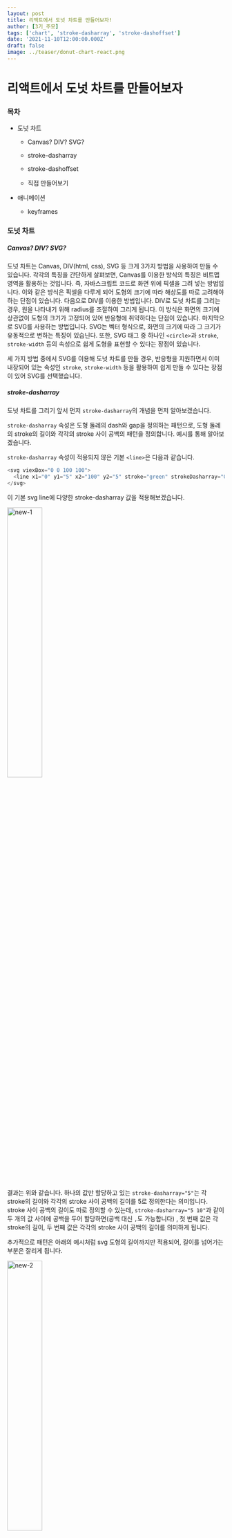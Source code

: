 ```yaml
---
layout: post
title: 리액트에서 도넛 차트를 만들어보자!
author: [3기_주모]
tags: ['chart', 'stroke-dasharray', 'stroke-dashoffset']
date: '2021-11-10T12:00:00.000Z'
draft: false
image: ../teaser/donut-chart-react.png
---
```


# 리액트에서 도넛 차트를 만들어보자

### 목차

- 도넛 차트

  - Canvas? DIV? SVG?

  - stroke-dasharray

  - stroke-dashoffset

  - 직접 만들어보기

- 애니메이션
  - keyframes

### 도넛 차트

##### Canvas? DIV? SVG?

도넛 차트는 Canvas, DIV(html, css), SVG 등 크게 3가지 방법을 사용하여 만들 수 있습니다. 각각의 특징을 간단하게 살펴보면, Canvas를 이용한 방식의 특징은 비트맵 영역을 활용하는 것입니다. 즉, 자바스크립트 코드로 화면 위에 픽셀을 그려 넣는 방법입니다. 이와 같은 방식은 픽셀을 다루게 되어 도형의 크기에 따라 해상도를 따로 고려해야 하는 단점이 있습니다. 다음으로 DIV를 이용한 방법입니다. DIV로 도넛 차트를 그리는 경우, 원을 나타내기 위해 radius를 조절하여 그리게 됩니다. 이 방식은 화면의 크기에 상관없이 도형의 크기가 고정되어 있어 반응형에 취약하다는 단점이 있습니다. 마지막으로 SVG를 사용하는 방법입니다. SVG는 벡터 형식으로, 화면의 크기에 따라 그 크기가 유동적으로 변하는 특징이 있습닌다. 또한, SVG 태그 중 하나인 `<circle>`과 `stroke`, `stroke-width` 등의 속성으로 쉽게 도형을 표현할 수 있다는 장점이 있습니다.

세 가지 방법 중에서 SVG를 이용해 도넛 차트를 만들 경우, 반응형을 지원하면서 이미 내장되어 있는 속성인 `stroke`, `stroke-width` 등을 활용하여 쉽게 만들 수 있다는 장점이 있어 SVG를 선택했습니다.

##### stroke-dasharray

도넛 차트를 그리기 앞서 먼저 `stroke-dasharray`의 개념을 먼저 알아보겠습니다.

`stroke-dasharray` 속성은 도형 둘레의 dash와 gap을 정의하는 패턴으로, 도형 둘레의 stroke의 길이와 각각의 stroke 사이 공백의 패턴을 정의합니다. 예시를 통해 알아보겠습니다.

`stroke-dasharray` 속성이 적용되지 않은 기본 `<line>`은 다음과 같습니다.

```javascript
<svg viexBox="0 0 100 100">
  <line x1="0" y1="5" x2="100" y2="5" stroke="green" strokeDasharray="0" />
</svg>
```

이 기본 svg line에 다양한 stroke-dasharray 값을 적용해보겠습니다.

<img width="40%" alt="new-1" src="https://user-images.githubusercontent.com/40762111/140966870-741fedd3-45fe-46d3-9fee-02d8c10b0be0.png">

결과는 위와 같습니다. 하나의 값만 할당하고 있는 `stroke-dasharray="5"`는 각 stroke의 길이와 각각의 stroke 사이 공백의 길이를 5로 정의한다는 의미입니다. stroke 사이 공백의 길이도 따로 정의할 수 있는데, `stroke-dasharray="5 10"`과 같이 두 개의 값 사이에 공백을 두어 할당하면(공백 대신 `,`도 가능합니다) , 첫 번째 값은 각 stroke의 길이, 두 번째 값은 각각의 stroke 사이 공백의 길이를 의미하게 됩니다.

추가적으로 패턴은 아래의 예시처럼 svg 도형의 길이까지만 적용되어, 길이를 넘어가는 부분은 잘리게 됩니다.

<img width="40%" alt="new-2" src="https://user-images.githubusercontent.com/40762111/140972913-d2d2ea1e-550a-4668-b451-a33b19a2618b.png">

그럼 도넛에도 적용해 보겠습니다.

도넛의 둘레의 길이가 약 565인 원이 있습니다. 이 도넛에 `stroke-dasharray="20"`, `stroke-dasharray="40"`, `stroke-dasharray="60"` `stroke-dasharray="40 20"`을 각각 적용해 살펴보겠습니다.

<img width="40%" alt="3" src="https://user-images.githubusercontent.com/40762111/140849596-83847816-4d59-4488-957a-ebb4049f7101.png">

<img width="40%" alt="4" src="https://user-images.githubusercontent.com/40762111/140849600-51904ca8-09e5-4522-a125-5ad634ad6c33.png">

<img width="40%" alt="5" src="https://user-images.githubusercontent.com/40762111/140849605-ce7cd8a5-b675-48d7-a94b-8a5d27924a26.png">

<img width="40%" alt="6" src="https://user-images.githubusercontent.com/40762111/140851420-b836580a-9024-4f09-a237-f8233ebbd9d3.png">

위의 svg line 예시와 동일합니다. 다만 svg circle은 `stroke-dasharray` 패턴이 시계 3시 방향에서 시작한다는 특징이 있습니다.

##### stroke-dashoffset

이번에는 `stroke-dashoffset` 속성을 알아보겠습니다. `stroke-dashoffset`은 dash array를 렌더링 할 때 offset을 정의하는 속성입니다. 예시로 확인해 보겠습니다.

<img width="40%" alt="7" src="https://user-images.githubusercontent.com/40762111/141059819-b72235f6-811f-4cd4-ab3b-630cd7ab813d.png">

<img width="80%" alt="8" src="https://user-images.githubusercontent.com/40762111/141062621-9cc22bb1-84ea-4f13-950b-4d1a0dd1d145.png">

svg line의 기본 형태는 `stroke-dasharray="10 5"`입니다. 여기에 `stroke-dashoffset` 속성을 적용하면 할당되는 값에 따라 화면에 보이는 패턴이 변경됩니다. 두 번째 그림에서 네모 박스는 실제로 화면에서 보이는 영역입니다. 양수인 경우, 할당된 값만큼 네모 박스가 오른쪽으로 이동하여 박스 안에 속한 패턴이 화면에 보이게 됩니다. 음수인 경우, 그 반대인 왼쪽으로 이동합니다.

`stroke-dashoffset` 값에 따라 네모 박스가 이동한다고 하여 화면에 보이는 영역 자체가 이동한다고 착각할 수 있습니다. 하지만, 첫 번째 그림과 같이 화면에 보이는 영역의 위치는 동일하고 영역 내 패턴의 모습만 달라지게 됩니다.

##### 직접 만들어보기

만들고자 하는 차트는 75%를 표시하고 있는 도넛 차트입니다. 바로 진행해 보겠습니다.

환경은 CRA를 이용하여 구성했고, 전체적인 코드를 보여주기 위해서 도넛 차트를 컴포넌트로 따로 분리하지 않았습니다.

```javascript
// App.js

const App = () => (
  <div style={{ marginTop: '50px', marginLeft: '50px' }}>
    <div style={{ width: '200px', height: '200px' }}>
      <svg viewBox="0 0 200 200">
        <circle cx="100" cy="100" r="90" fill="none" stroke="beige" strokeWidth="20" />
        <circle
          cx="100"
          cy="100"
          r="90"
          fill="none"
          stroke="green"
          strokeWidth="20"
          strokeDasharray="423.75"
        />
      </svg>
    </div>
  </div>
);

export default App;
```

<img width="40%" alt="9" src="https://user-images.githubusercontent.com/40762111/141073412-6a563d47-d5bc-457c-a101-0964bcc1b159.png">

75%의 도넛 차트를 그리기 위해서 `stroke-dasharray="423.75"` 속성을 사용했습니다. 423.75의 값은 반지름의 길이가 90인 원의 전체 둘레(약 565라 565로 계산)에 0.75를 곱한 값입니다.

> 둘레의 길이는 `2* Math.PI * 반지름` 또는 `document.getElementById().getTotalLength()` 등으로 구할 수 있습니다.

다음 과정은 도넛 차트를 반시계 방향으로 90° 회전시키는 것입니다. svg에서 도형을 회전시키기 위한 방법으로 `stroke-dasharray`와 `stroke-dashoffset` 속성을 활용할 수 있는데, `stroke-dasharray` 속성으로 먼저 패턴을 정의하고, `stroke-dashoffset` 속성을 이용해서 패턴에서 화면에 보이는 영역을 조정하는 방식입니다.

먼저 현재 도넛 차트에 정의되어 있는 패턴을 확인해 보겠습니다.

<img width="100%" alt="10" src="https://user-images.githubusercontent.com/40762111/141093073-552fbf90-bb26-4623-931c-e77b7136bfce.png">

패턴은 위 그림과 같이 `stroke-dasharray="423.75"`로, stroke의 길이와 stroke 사이 간격 모두 423.75로 정의되어 있고, 화면에 보이는 영역은 빨간 네모 박스 부분입니다. 하지만 최종적으로 화면에 보여야 하는 영역은 다음과 같습니다.

<img width="40%" alt="11-2" src="https://user-images.githubusercontent.com/40762111/141103931-7accdbb9-858d-47e2-8a06-afcfec6c8295.png">

<img width="50%" alt="11" src="https://user-images.githubusercontent.com/40762111/141106723-38c43598-2eed-4f87-8e93-f76a91319c6c.png">

circle에서 stroke가 3시 방향에서 시작되므로, 12시 방향을 0°라고 했을 때, 3시 방향인 90°에서 9시 방향인 270°까지 색이 채워지고, 270°에서 360(0)°까지 공백, 0°에서 90°까지 다시 색이 채워져야 ㄴ합니다.

현재 정의되어 있는 패턴으로는 `stroke-dashoffset`을 조정해도 목표로 하는 패턴을 표현할 수 없기 때문에, 패턴을 다시 정의합니다.

<img width="100%" alt="12" src="https://user-images.githubusercontent.com/40762111/141093134-0ae218ae-f342-45ac-87ae-bed9f03df5cf.png">

stroke의 길이는 전체 둘레의 75%에 해당하는 423.75, 각 stroke 사이 공백은 전체 둘레의 25%인 141.25인 `stroke-dasharray="423.75, 141.25"`로 변경합니다.

> 각 stroke 사이 공백을 141.25로 한 이유는 `stroke-dasharray`의 첫 번째 값과 두 번째 값을 합쳐 원 전체 둘레의 길이가 나오게 하기 위함입니다. 이렇게 하면 패턴이 반복되는 길이의 기준이 전체 원 둘레가 되어, 이후 `stroke-dashoffset` 속성을 적용하기 용이합니다.

<img width="100%" alt="13" src="https://user-images.githubusercontent.com/40762111/141093378-45c6f499-07ec-4988-a8a9-4f7e2b57e486.png">

그러고는 `stroke-dashoffset="141.25"` 속성을 적용하여, 원하는 패턴이 화면에 보이도록 조정합니다. 위 그림에서 화면에 보이는 영역인 빨간 네모 박스의 시작이 180°로 되어 있고 그 위에 있는 도형의 모양도 이전 그림과 동일한데, 이는 이전 그림에서 `stroke-dashoffset` 속성을 적용하여 화면에 보이는 영역이 이동했다는 것을 나타내기 위함입니다. 실제로는 `stroke-dashoffset`의 조정과 동시에 다음과 같이 패턴이 변경됩니다.

<img width="100%" alt="14" src="https://user-images.githubusercontent.com/40762111/141094774-41e8d3a8-c6b2-406c-b8f2-1d19699a7aa7.png">

최종 코드는 다음과 같습니다.

```javascript
// App.js

const App = () => (
  <div style={{ marginTop: '50px', marginLeft: '50px' }}>
    <div style={{ width: '200px', height: '200px' }}>
      <svg viewBox="0 0 200 200">
        <circle cx="100" cy="100" r="90" fill="none" stroke="beige" strokeWidth="20" />
        <circle
          cx="100"
          cy="100"
          r="90"
          fill="none"
          stroke="green"
          strokeWidth="20"
          strokeDasharray="423.75 141.25"
          strokeDashoffset="141.25"
        />
      </svg>
    </div>
  </div>
);

export default App;
```

<img width="40%" alt="15" src="https://user-images.githubusercontent.com/40762111/141095451-abd5cb83-a6aa-40d6-b299-aab495827b9c.png">

위 과정을 보면 `stroke-dasharray`와 `stroke-dashoffset` 속성을 이용해서 도넛 차트 만드는 방법이 굉장히 복잡해보입니다. 하지만, 다음과 같이 계산하여 쉽게 만들 수 있습니다.

```javascript
// React

// x = 원의 전체 둘레 길이
// a = 데이터에 해당하는 원의 둘레 길이 ex) 63% -> x * 0.63

<circle strokeDasharray="<a> <x - a>" strokeDashoffset="<0.25 * x>" />
```

### 애니메이션

애니메이션은 `@keyframes`를 이용하여 간단히 구현할 수 있습니다. 다음 예시는 스타일 라이브러리로는 [emotion](https://emotion.sh/docs/introduction)을 사용했습니다.

```javascript
// App.js

import { AnimatedCircle } from './App.styles';

const App = () => (
  <div style={{ marginTop: '50px', marginLeft: '50px' }}>
    <div style={{ width: '200px', height: '200px' }}>
      <svg viewBox="0 0 200 200">
        <circle cx="100" cy="100" r="90" fill="none" stroke="beige" strokeWidth="20" />
        <AnimatedCircle
          cx="100"
          cy="100"
          r="90"
          fill="none"
          stroke="green"
          strokeWidth="20"
          strokeDasharray="423.75 141.25"
          strokeDashoffset="141.25"
        />
      </svg>
    </div>
  </div>
);

export default App;
```

```javascript
// App.styles.js

import styled from '@emotion/styled';

const AnimatedCircle = styled.circle`
  animation: circle-fill-animation 2s ease;

  @keyframes circle-fill-animation {
    0% {
      stroke-dasharray: 0 565;
    }
  }
`;

export { AnimatedCircle };
```

`App.styles.js` 파일의 `@keyframes`에서 `0%`는 애니메이션의 시작을 의미합니다. 즉, 애니메이션 초기에는 `stroke-dasharray: 0 565` 속성으로 각 stroke의 길이를 정의하지 않고, stroke 사이 공백을 원 전체 둘레로 정의하는 것을 의미합니다.

<video width="40%" autoplay loop>
    <source src="https://user-images.githubusercontent.com/40762111/141101301-03ad3f18-d37b-4930-962b-4aba3e1f7c5f.mov" type="video/mp4">
</video>

### 참조

https://developer.mozilla.org/en-US/docs/Web/SVG/Attribute/stroke-dasharray

https://developer.mozilla.org/en-US/docs/Web/SVG/Attribute/stroke-dashoffset

https://developer.mozilla.org/ko/docs/Web/CSS/@keyframes
